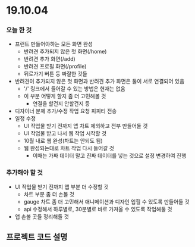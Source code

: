 # 19.10.04



### 오늘 한 것

- 프런트 만들어야하는 모든 화면 완성
  - 반려견 추가되지 않은 첫 화면(/home)
  - 반려견 추가 화면(/add)
  - 반려견 프로필 화면(/profile)
  - 뒤로가기 버튼 등 짜잘한 것들
- 반려견이 추가되지 않은 첫 화면과 반려견 추가 화면은 둘이 서로 연결되어 있음
  - '/' 링크에서 들어갈 수 있는 방법은 현재는 없음
  - 이 부분 어떻게 할지 좀 더 고민해볼 것
    - 연결을 할건지 안할건지 등
- 디자이너 분께 추가/수정 작업 요청 피피티 전송
- 일정 수정
  - UI 작업물 받기 전까지 앱 차트 제외하고 전부 만들어둘 것
  - UI 작업물 받고 나서 웹 작업 시작할 것
  - 10월 내로 웹 완성(차트는 안되도 됨)
  - 웹 완성되는대로 차트 작업 다시 들어갈 것
    - 이때는 가짜 데이터 말고 진짜 데이터를 넣는 것으로 설정 변경하여 진행



### 추가해야 할 것

- UI 작업물 받기 전까지 앱 부분 더 수정할 것
  - 차트 부분 좀 더 손볼 것
  - gauge 차트 좀 더 고민해서 애니메이션과 디자인 입힐 수 있도록 만들어둘 것
  - api 수정해서 하루별로, 30분별로 바로 가져올 수 있도록 작업해둘 것
- 앱 손볼 곳들 정리해둘 것



## 프로젝트 코드 설명

